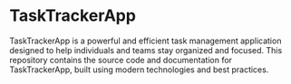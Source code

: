 # TaskTrackerApp
TaskTrackerApp is a powerful and efficient task management application designed to help individuals and teams stay organized and focused. This repository contains the source code and documentation for TaskTrackerApp, built using modern technologies and best practices.
